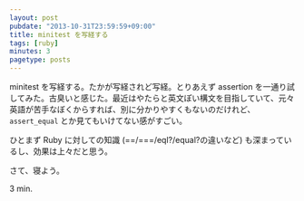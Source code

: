 ```yaml
---
layout: post
pubdate: "2013-10-31T23:59:59+09:00"
title: minitest を写経する
tags: [ruby]
minutes: 3
pagetype: posts
---
```

minitest を写経する。たかが写経されど写経。とりあえず assertion を一通り試してみた。古臭いと感じた。最近はやたらと英文ぽい構文を目指していて、元々英語が苦手なぼくからすれば、別に分かりやすくもないのだけれど、`assert_equal` とか見てもいけてない感がすごい。

ひとまず Ruby に対しての知識 (==/===/eql?/equal?の違いなど) も深まっているし、効果は上々だと思う。

さて、寝よう。

3 min.
